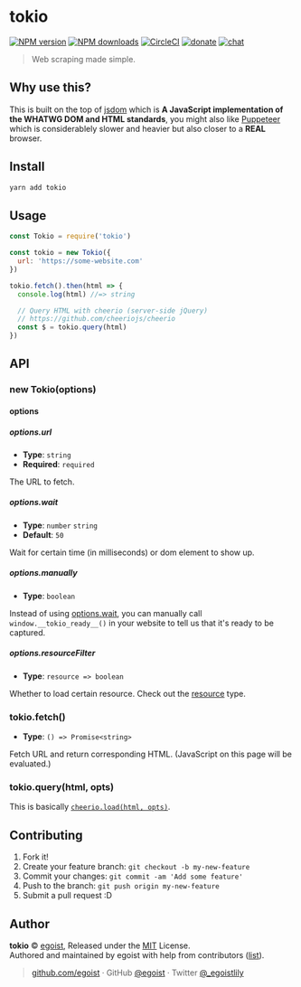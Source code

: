
# tokio

[![NPM version](https://img.shields.io/npm/v/tokio.svg?style=flat)](https://npmjs.com/package/tokio) [![NPM downloads](https://img.shields.io/npm/dm/tokio.svg?style=flat)](https://npmjs.com/package/tokio) [![CircleCI](https://circleci.com/gh/egoist/tokio/tree/master.svg?style=shield)](https://circleci.com/gh/egoist/tokio/tree/master)  [![donate](https://img.shields.io/badge/$-donate-ff69b4.svg?maxAge=2592000&style=flat)](https://github.com/egoist/donate) [![chat](https://img.shields.io/badge/chat-on%20discord-7289DA.svg?style=flat)](https://chat.egoist.moe)

> Web scraping made simple.

## Why use this?

This is built on the top of [jsdom](https://github.com/jsdom/jsdom) which is __A JavaScript implementation of the WHATWG DOM and HTML standards__, you might also like [Puppeteer](https://github.com/GoogleChrome/puppeteer) which is considerablely slower and heavier but also closer to a __REAL__ browser.

## Install

```bash
yarn add tokio
```

## Usage

```js
const Tokio = require('tokio')

const tokio = new Tokio({
  url: 'https://some-website.com'
})

tokio.fetch().then(html => {
  console.log(html) //=> string

  // Query HTML with cheerio (server-side jQuery)
  // https://github.com/cheeriojs/cheerio
  const $ = tokio.query(html)
})
```

## API

### new Tokio(options)

#### options

##### options.url

- __Type__: `string`
- __Required__: `required`

The URL to fetch.

##### options.wait

- __Type__: `number` `string`
- __Default__: `50`

Wait for certain time (in milliseconds) or dom element to show up.

##### options.manually

- __Type__: `boolean`

Instead of using [options.wait](#options-wait), you can manually call `window.__tokio_ready__()` in your website to tell us that it's ready to be captured.

##### options.resourceFilter

- __Type__: `resource => boolean`

Whether to load certain resource. Check out the [resource](https://github.com/jsdom/jsdom/blob/master/lib/old-api.md#custom-external-resource-loader) type.

### tokio.fetch()

- __Type__: `() => Promise<string>`

Fetch URL and return corresponding HTML. (JavaScript on this page will be evaluated.)

### tokio.query(html, opts)

This is basically [`cheerio.load(html, opts)`](https://github.com/cheeriojs/cheerio#loading).

## Contributing

1. Fork it!
2. Create your feature branch: `git checkout -b my-new-feature`
3. Commit your changes: `git commit -am 'Add some feature'`
4. Push to the branch: `git push origin my-new-feature`
5. Submit a pull request :D


## Author

**tokio** © [egoist](https://github.com/egoist), Released under the [MIT](./LICENSE) License.<br>
Authored and maintained by egoist with help from contributors ([list](https://github.com/egoist/tokio/contributors)).

> [github.com/egoist](https://github.com/egoist) · GitHub [@egoist](https://github.com/egoist) · Twitter [@_egoistlily](https://twitter.com/_egoistlily)
